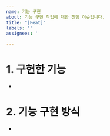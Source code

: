 ```yaml
---
name: 기능 구현
about: 기능 구현 작업에 대한 진행 이슈입니다.
title: "[Feat]"
labels: ''
assignees: ''

---
```


# 1. 구현한 기능
- 
# 2. 기능 구현 방식
-
